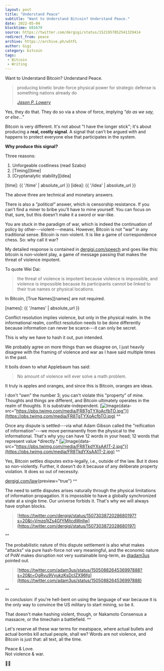 ```yaml
---
layout: post
title: "Understand Peace"
subtitle: "Want to Understand Bitcoin? Understand Peace."
date: 2022-05-04
blocktime: 601679
source: https://twitter.com/dergigi/status/1521957852541329414
redirect_from: peace
archive: https://archive.ph/wStFL
author: Gigi
category: bitcoin
tags:
 - Bitcoin
 - Writing
---
```


Want to Understand Bitcoin? Understand Peace.

> producing kinetic brute-force physical power for strategic defense is
> something nations already do
> 
> <cite>[Jason P. Lowery](https://archive.ph/zwXfm)</cite>

Yes, they do that. They do so via a show of force, implying 
*"do as we say, or else..."*

Bitcoin is very different. It\'s not about \"I have the longer stick\";
it\'s about producing a **real, costly signal**. A signal that can\'t be
argued with and happens to protect everyone else that participates in
the system.

**Why produce this signal?**

Three reasons:

1. Unforgeable costliness (read Szabo)
2. [Timing][time]
3. [Cryptanalytic stability][idea]

[time]: {{ '/time' | absolute_url }}
[idea]: {{ '/idea' | absolute_url }}

The above three are technical and monetary answers.

There is also a *"political"* answer, which is censorship resistance. If
you can't find a miner to bribe you'll have to mine yourself. You can
focus on that, sure, but this doesn't make it a sword or war-like.

You are stuck in the paradigm of war, which is indeed the continuation
of policy by other---violent---means. However, Bitcoin is not "war" in
any traditional sense. Bitcoin is non-violent. It is like a game of
correspondence chess. So: why call it war?

My detailed response is contained in
[dergigi.com/speech](http://dergigi.com/speech) and goes
like this: bitcoin is non-violent play, a game of message passing that
makes the threat of violence impotent.

To quote Wei Dai: 

> the threat of violence is impotent because violence
> is impossible, and violence is impossible because its participants
> cannot be linked to their true names or physical locations.

In Bitcoin, [True Names][names] are not required.

[names]: {{ '/names' | absolute_url }}

Conflict resolution implies violence, but only in the physical realm. In
the informational realm, conflict resolution needs to be done
differently because information can never be scarce---it can only be
secret.

This is why we have to hash it out, pun intended.

We probably agree on more things than we disagree on, I just heavily
disagree with the framing of violence and war as I have said multiple
times in the past.

It boils down to what Applebaum has said: 

> No amount of violence will ever solve a math problem.

It truly is apples and oranges, and since this is Bitcoin, oranges are
ideas.

I don\'t \"own\" the number 3; you can\'t violate this \"property\" of
mine. Thoughts and things are different, and Bitcoin ultimately operates
in the realm of thoughts. It is substrate-independent.
[![Image](https://threadreaderapp.com/images/1px.png){data-src="https://pbs.twimg.com/media/FR8TgTYXoAcfbTO.jpg"}](https://pbs.twimg.com/media/FR8TgTYXoAcfbTO.jpg)
^^

Once any dispute is settled---via what Adam Gibson called the
\"reification of information\"---we move permanently from the physical
to the informational. That\'s why you can have 12 words in your head; 12
words that represent value \*directly.\*
[![Image](https://threadreaderapp.com/images/1px.png){data-src="https://pbs.twimg.com/media/FR8TkdYXsAA1T-2.jpg"}](https://pbs.twimg.com/media/FR8TkdYXsAA1T-2.jpg)
^^

Yes, Bitcoin settles disputes extra-legally, i.e., outside of the law.
But it does so non-violently. Further, it doesn\'t do it because of any
deliberate property violation. It does so out of necessity.

[dergigi.com/law](http://dergigi.com/law){preview="true"} ^^

The need to settle disputes arises naturally through the physical
limitations of information propagation. It is impossible to have a
globally synchronized state at a single time. Our universe forbids it.
That\'s why we will always have orphan blocks.

> [https://twitter.com/dergigi/status/1507303872028680197?s=20&t=Vmzp1tZs4GfYMItcdWnllw](https://twitter.com/dergigi/status/1507303872028680197)

^^

The probabilistic nature of this dispute settlement is also what makes
\"attacks\" via pure hash-force not very meaningful, and the economic
nature of PoW makes disruption not very sustainable long-term, as
[\@adam3us](https://twitter.com/adam3us) pointed out.

> [https://twitter.com/adam3us/status/1505088264536997888?s=20&t=OgRvu9VyukzKsDcIZX96fg](https://twitter.com/adam3us/status/1505088264536997888)

^^

In conclusion: if you\'re hell-bent on using the language of war because
it is the only way to convince the US military to start mining, so be
it.

That doesn\'t make hashing violent, though, or Nakamoto Consensus a
massacre, or the timechain a battlefield. ^^

Let\'s reserve all these war terms for meatspace, where actual bullets
and actual bombs kill actual people, shall we? Words are not violence,
and Bitcoin is just that: all text, all the time.

Peace & Love.\
Not violence & war.

🙏🧡